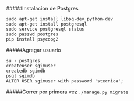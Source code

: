 
#####Instalacion de Postgres

```
sudo apt-get install libpq-dev python-dev
sudo apt-get install postgresql
sudo service postgresql status
sudo passwd postgres
pip install psycopg2
```

#####Agregar usuario
```
su - postgres
createuser sgimuser
createdb sgimdb
psql sgimdb
ALTER USER sgimuser with password 'stecnica';
```
#####Correr por primera vez
```./manage.py migrate```
